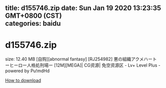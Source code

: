 
title: d155746.zip
date: Sun Jan 19 2020 13:23:35 GMT+0800 (CST)    
categories: baidu
---

# d155746.zip
size: 12.40 MB
 [自购][abnormal fantasy] [RJ254982] 悪の組織アクメハート ーヒーロー人格処刑場ー [12M][MEGA]| CG资源| 免空资源区 - Lv+ Level Plus - powered by Pu!mdHd
 

[How to download](https://bpcam.bemobtrk.com/go/2ceec3aa-1ca2-46d6-b9ff-aaa5c184517c?jno=374)